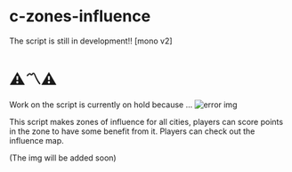 # c-zones-influence
The script is still in development!! [mono v2]

# ⚠️〽️⚠️
Work on the script is currently on hold because ...
![error img](https://github.com/mikoslaf/c-zones-influence/assets/93710959/cd66ab4c-f353-4aa3-81ac-069a92cfbdfa)

This script makes zones of influence for all cities, players can score points in the zone to have some benefit from it.
Players can check out the influence map.

(The img will be added soon)
